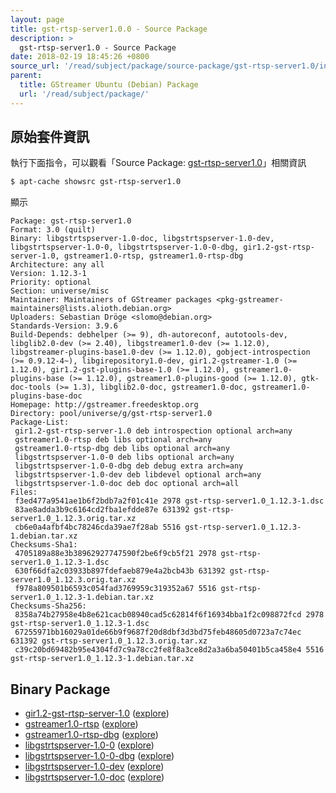 ```yaml
---
layout: page
title: gst-rtsp-server1.0.0 - Source Package
description: >
  gst-rtsp-server1.0 - Source Package
date: 2018-02-19 18:45:26 +0800
source_url: '/read/subject/package/source-package/gst-rtsp-server1.0/index.md'
parent:
  title: GStreamer Ubuntu (Debian) Package
  url: '/read/subject/package/'
---
```



## 原始套件資訊

執行下面指令，可以觀看「Source Package: [gst-rtsp-server1.0](https://packages.ubuntu.com/source/artful/gst-rtsp-server1.0)」相關資訊

``` sh
$ apt-cache showsrc gst-rtsp-server1.0
```

顯示

```
Package: gst-rtsp-server1.0
Format: 3.0 (quilt)
Binary: libgstrtspserver-1.0-doc, libgstrtspserver-1.0-dev, libgstrtspserver-1.0-0, libgstrtspserver-1.0-0-dbg, gir1.2-gst-rtsp-server-1.0, gstreamer1.0-rtsp, gstreamer1.0-rtsp-dbg
Architecture: any all
Version: 1.12.3-1
Priority: optional
Section: universe/misc
Maintainer: Maintainers of GStreamer packages <pkg-gstreamer-maintainers@lists.alioth.debian.org>
Uploaders: Sebastian Dröge <slomo@debian.org>
Standards-Version: 3.9.6
Build-Depends: debhelper (>= 9), dh-autoreconf, autotools-dev, libglib2.0-dev (>= 2.40), libgstreamer1.0-dev (>= 1.12.0), libgstreamer-plugins-base1.0-dev (>= 1.12.0), gobject-introspection (>= 0.9.12-4~), libgirepository1.0-dev, gir1.2-gstreamer-1.0 (>= 1.12.0), gir1.2-gst-plugins-base-1.0 (>= 1.12.0), gstreamer1.0-plugins-base (>= 1.12.0), gstreamer1.0-plugins-good (>= 1.12.0), gtk-doc-tools (>= 1.3), libglib2.0-doc, gstreamer1.0-doc, gstreamer1.0-plugins-base-doc
Homepage: http://gstreamer.freedesktop.org
Directory: pool/universe/g/gst-rtsp-server1.0
Package-List:
 gir1.2-gst-rtsp-server-1.0 deb introspection optional arch=any
 gstreamer1.0-rtsp deb libs optional arch=any
 gstreamer1.0-rtsp-dbg deb libs optional arch=any
 libgstrtspserver-1.0-0 deb libs optional arch=any
 libgstrtspserver-1.0-0-dbg deb debug extra arch=any
 libgstrtspserver-1.0-dev deb libdevel optional arch=any
 libgstrtspserver-1.0-doc deb doc optional arch=all
Files:
 f3ed477a9541ae1b6f2bdb7a2f01c41e 2978 gst-rtsp-server1.0_1.12.3-1.dsc
 83ae8adda3b9c6164cd2fba1efdde87e 631392 gst-rtsp-server1.0_1.12.3.orig.tar.xz
 cb6e0a4afbf4bc78246cda39ae7f28ab 5516 gst-rtsp-server1.0_1.12.3-1.debian.tar.xz
Checksums-Sha1:
 4705189a88e3b38962927747590f2be6f9cb5f21 2978 gst-rtsp-server1.0_1.12.3-1.dsc
 630f66dfa2c03933b897fdefaeb879e4a2bcb43b 631392 gst-rtsp-server1.0_1.12.3.orig.tar.xz
 f978a809501b6593c054fad3769959c319352a67 5516 gst-rtsp-server1.0_1.12.3-1.debian.tar.xz
Checksums-Sha256:
 8358a74b27958e4b8e621cacb08940cad5c62814f6f16934bba1f2c098872fcd 2978 gst-rtsp-server1.0_1.12.3-1.dsc
 67255971bb16029a01de66b9f9687f20d8dbf3d3bd75feb48605d0723a7c74ec 631392 gst-rtsp-server1.0_1.12.3.orig.tar.xz
 c39c20bd69482b95e4304fd7c9a78cc2fe8f8a3ce8d2a3a6ba50401b5ca458e4 5516 gst-rtsp-server1.0_1.12.3-1.debian.tar.xz

```

## Binary Package 

* [gir1.2-gst-rtsp-server-1.0](https://packages.ubuntu.com/artful/gir1.2-gst-rtsp-server-1.0) ([explore](/book-framework-gstreamer/read/subject/package/binary-package/gir1.2-gst-rtsp-server-1.0))
* [gstreamer1.0-rtsp](https://packages.ubuntu.com/artful/gstreamer1.0-rtsp) ([explore](/book-framework-gstreamer/read/subject/package/binary-package/gstreamer1.0-rtsp))
* [gstreamer1.0-rtsp-dbg](https://packages.ubuntu.com/artful/gstreamer1.0-rtsp-dbg) ([explore](/book-framework-gstreamer/read/subject/package/binary-package/gstreamer1.0-rtsp-dbg))
* [libgstrtspserver-1.0-0](https://packages.ubuntu.com/artful/libgstrtspserver-1.0-0) ([explore](/book-framework-gstreamer/read/subject/package/binary-package/libgstrtspserver-1.0-0))
* [libgstrtspserver-1.0-0-dbg](https://packages.ubuntu.com/artful/libgstrtspserver-1.0-0-dbg) ([explore](/book-framework-gstreamer/read/subject/package/binary-package/libgstrtspserver-1.0-0-dbg))
* [libgstrtspserver-1.0-dev](https://packages.ubuntu.com/artful/libgstrtspserver-1.0-dev) ([explore](/book-framework-gstreamer/read/subject/package/binary-package/libgstrtspserver-1.0-dev))
* [libgstrtspserver-1.0-doc](https://packages.ubuntu.com/artful/libgstrtspserver-1.0-doc) ([explore](/book-framework-gstreamer/read/subject/package/binary-package/libgstrtspserver-1.0-doc))


